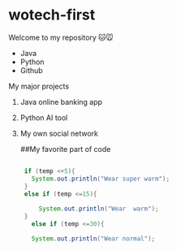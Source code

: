 # wotech-first

Welcome to my repository 🐱🐭

- Java
- Python
- Github


My major projects
1. Java online banking app
2. Python AI tool
3. My own social network

   ##My favorite part of code

   ```java
   
    if (temp <+5){
      System.out.println("Wear super warm");
    }
    else if (temp <=15){
      
        System.out.println("Wear  warm");
    }
      else if (temp <=30){

      System.out.println("Wear normal");
   ```
